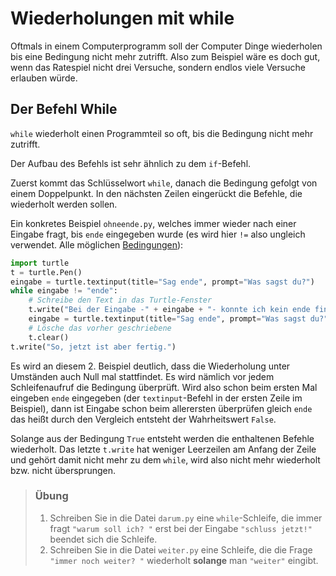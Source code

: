 # Wiederholungen mit while

Oftmals in einem Computerprogramm soll der Computer Dinge wiederholen bis eine Bedingung nicht mehr zutrifft. Also zum Beispiel wäre es doch gut, wenn das Ratespiel nicht drei Versuche, sondern endlos viele Versuche erlauben würde.

## Der Befehl While

`while` wiederholt einen Programmteil so oft, bis die Bedingung nicht mehr zutrifft.

Der Aufbau des Befehls ist sehr ähnlich zu dem `if`-Befehl.

Zuerst kommt das Schlüsselwort `while`, danach die Bedingung gefolgt von einem Doppelpunkt. In den nächsten Zeilen eingerückt die Befehle, die wiederholt werden sollen.

Ein konkretes Beispiel `ohneende.py`, welches immer wieder nach einer Eingabe fragt, bis `ende` eingegeben wurde (es wird hier `!=` also ungleich verwendet. Alle möglichen  [Bedingungen](../x-anhang/2-bedingungen.md)):

```python
import turtle
t = turtle.Pen()
eingabe = turtle.textinput(title="Sag ende", prompt="Was sagst du?")
while eingabe != "ende":
    # Schreibe den Text in das Turtle-Fenster
    t.write("Bei der Eingabe -" + eingabe + "- konnte ich kein ende finden")
    eingabe = turtle.textinput(title="Sag ende", prompt="Was sagst du?")
    # Lösche das vorher geschriebene
    t.clear()
t.write("So, jetzt ist aber fertig.")
```

Es wird an diesem 2. Beispiel deutlich, dass die Wiederholung unter Umständen auch Null mal stattfindet. Es wird nämlich vor jedem Schleifenaufruf die Bedingung überprüft. Wird also schon beim ersten Mal eingeben `ende` eingegeben (der `textinput`-Befehl in der ersten Zeile im Beispiel), dann ist Eingabe schon beim allerersten überprüfen gleich `ende` das heißt durch den Vergleich entsteht der Wahrheitswert `False`.

Solange aus der Bedingung `True` entsteht werden die enthaltenen Befehle wiederholt. Das letzte `t.write` hat weniger Leerzeilen am Anfang der Zeile und gehört damit nicht mehr zu dem `while`, wird also nicht mehr wiederholt bzw. nicht übersprungen.

> ### Übung
>
> 1. Schreiben Sie in die Datei `darum.py` eine `while`-Schleife, die immer fragt `"warum soll ich? "` erst bei der Eingabe `"schluss jetzt!"` beendet sich die Schleife.
> 1. Schreiben Sie in die Datei `weiter.py` eine Schleife, die die Frage `"immer noch weiter? "` wiederholt **solange** man `"weiter"` eingibt.
